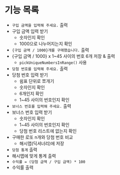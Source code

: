 # 기능 목록
* `구입 금액을 입력해 주세요.` 출력
* 구입 금액 입력 받기
    * 숫자인지 확인
    * 1000으로 나누어지는지 확인
* `{구입 금액 / 1000}개를 구매했습니다.` 출력
* {구입 금액 / 1000} x 1~45 사이의 번호 6개 저장 & 출력
    * `pickUniqueNumbersInRange()` 사용
* `당첨 번호를 입력해 주세요.` 출력
* 당첨 번호 입력 받기
    * 쉼표 단위로 쪼개기
    * 숫자인지 확인
    * 6개인지 확인
    * 1~45 사이의 번호인지 확인
* `보너스 번호를 입력해 주세요.` 출력
* 보너스 번호 입력 받기
    * 숫자인지 확인
    * 1~45 사이의 번호인지 확인
    * 당첨 번호 리스트에 없는지 확인
* 구매한 로또 n개와 당첨 번호 비교
    * 해시맵(딕셔너리)에 저장
* `당첨 통계` 출력
* 해시맵에 맞게 통계 출력
* `수익률 = (당첨 금액 / 구입 금액) * 100`
* 수익률 출력
